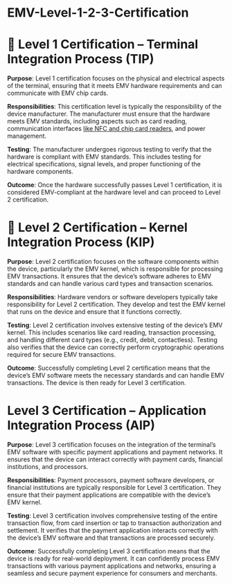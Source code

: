 # EMV-Level-1-2-3-Certification


# 📕 Level 1 Certification – Terminal Integration Process (TIP)
**Purpose**: Level 1 certification focuses on the physical and electrical aspects of the terminal, ensuring that it meets EMV hardware requirements and can communicate with EMV chip cards.<br>

**Responsibilities**: This certification level is typically the responsibility of the device manufacturer. The manufacturer must ensure that the hardware meets EMV standards, including aspects such as card reading, communication interfaces [like NFC and chip card readers](https://payfelix.com/chip-shortages-and-terminal-production/), and power management.<br>

**Testing**: The manufacturer undergoes rigorous testing to verify that the hardware is compliant with EMV standards. This includes testing for electrical specifications, signal levels, and proper functioning of the hardware components.<br>

**Outcome**: Once the hardware successfully passes Level 1 certification, it is considered EMV-compliant at the hardware level and can proceed to Level 2 certification.

# 📕 Level 2 Certification – Kernel Integration Process (KIP)
**Purpose**: Level 2 certification focuses on the software components within the device, particularly the EMV kernel, which is responsible for processing EMV transactions. It ensures that the device’s software adheres to EMV standards and can handle various card types and transaction scenarios.<br>

**Responsibilities**: Hardware vendors or software developers typically take responsibility for Level 2 certification. They develop and test the EMV kernel that runs on the device and ensure that it functions correctly.<br>

**Testing**: Level 2 certification involves extensive testing of the device’s EMV kernel. This includes scenarios like card reading, transaction processing, and handling different card types (e.g., credit, debit, contactless). Testing also verifies that the device can correctly perform cryptographic operations required for secure EMV transactions.<br>

**Outcome**: Successfully completing Level 2 certification means that the device’s EMV software meets the necessary standards and can handle EMV transactions. The device is then ready for Level 3 certification.

# Level 3 Certification – Application Integration Process (AIP)
**Purpose**: Level 3 certification focuses on the integration of the terminal’s EMV software with specific payment applications and payment networks. It ensures that the device can interact correctly with payment cards, financial institutions, and processors.<br>

**Responsibilities**: Payment processors, payment software developers, or financial institutions are typically responsible for Level 3 certification. They ensure that their payment applications are compatible with the device’s EMV kernel.<br>

**Testing**: Level 3 certification involves comprehensive testing of the entire transaction flow, from card insertion or tap to transaction authorization and settlement. It verifies that the payment application interacts correctly with the device’s EMV software and that transactions are processed securely.<br>

**Outcome**: Successfully completing Level 3 certification means that the device is ready for real-world deployment. It can confidently process EMV transactions with various payment applications and networks, ensuring a seamless and secure payment experience for consumers and merchants.

